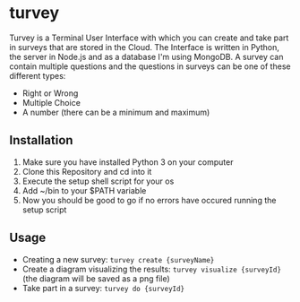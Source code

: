 # turvey

Turvey is a Terminal User Interface with which you can create and take part
in surveys that are stored in the Cloud. The Interface is written in Python,
the server in Node.js and as a database I'm using MongoDB.
A survey can contain multiple questions and the questions in surveys can
be one of these different types:
- Right or Wrong
- Multiple Choice
- A number (there can be a minimum and maximum)

## Installation

1. Make sure you have installed Python 3 on your computer
2. Clone this Repository and cd into it
3. Execute the setup shell script for your os
4. Add ~/bin to your $PATH variable
5. Now you should be good to go if no errors have occured running the setup script

## Usage

- Creating a new survey: ```turvey create {surveyName}```
- Create a diagram visualizing the results: ```turvey visualize {surveyId}``` (the diagram will be saved as a png file)
- Take part in a survey: ```turvey do {surveyId}```
